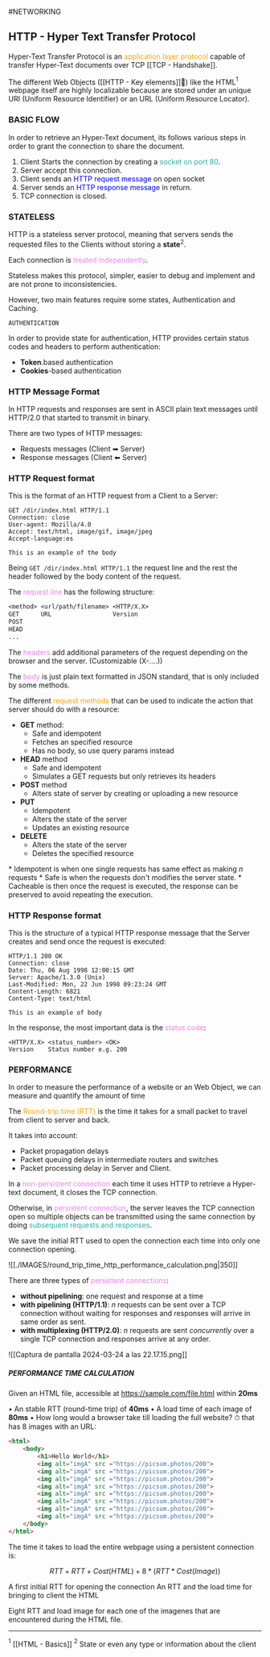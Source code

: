 #NETWORKING 

## HTTP - Hyper Text Transfer Protocol


Hyper-Text Transfer Protocol is an <span style="color:orange;">application layer protocol</span> capable of transfer Hyper-Text documents over TCP [[TCP - Handshake]]. 

The different Web Objects ([[HTTP - Key elements]]👀) like the HTML$^1$ webpage itself are highly localizable because are stored under an unique URI (Uniform  Resource Identifier) or an URL (Uniform Resource Locator). 


### BASIC FLOW

In order to retrieve an Hyper-Text document, its follows various steps in order to grant the connection to share the document. 

1. Client Starts the connection by creating a <span style="color:LIghtSeaGreen;">socket on port 80</span>.
2. Server accept this connection. 
3. Client sends an <span style="color:blue;">HTTP request message</span> on open socket
4. Server sends an <span style="color:blue;">HTTP response message</span> in return. 
5. TCP connection is closed. 

### STATELESS

HTTP is a stateless server protocol, meaning that servers sends the requested files to the Clients without storing a **state**$^2$. 

Each connection is <span style="color:Violet;">treated independently</span>. 

Stateless makes this protocol, simpler, easier to debug and implement and are not prone to inconsistencies. 

However, two main features require some states, Authentication and Caching. 

`AUTHENTICATION`

In order to provide state for authentication, HTTP provides certain status codes and headers to perform authentication: 
* **Token**.based authentication
* **Cookies**-based authentication

### HTTP Message Format

In HTTP requests and responses are sent in ASCII plain text messages until HTTP/2.0 that started to transmit in binary. 

There are two types of HTTP messages: 

* Requests messages (Client ➡ Server)
* Response messages (Client ⬅ Server)

### HTTP Request format

This is the format of an HTTP request from a Client to a Server: 

```TXT
GET /dir/index.html HTTP/1.1
Connection: close
User-agent: Mozilla/4.0
Accept: text/html, image/gif, image/jpeg
Accept-language:es

This is an example of the body
```

Being `GET /dir/index.html HTTP/1.1` the request line and the rest the header followed by the body content of the request. 

The <span style="color:violet;">request line</span> has the following structure: 

```txt
<method> <url/path/filename> <HTTP/X.X>
GET      URL                 Version    
POST
HEAD
...
```

The <span style="color:violet;">headers</span> add additional parameters of the request depending on the browser and the server. 
(Customizable (X-....))

The <span style="color:violet;">body</span> is just plain text formatted in JSON standard, that is only included by some methods. 

The different <span style="color:orange;">request methods</span> that can be used to indicate the action that server should do with a resource: 

* <span style="font-weight:bold;">GET</span> method: 
	* Safe and idempotent
	* Fetches an specified resource
	* Has no body, so use query params instead
* <span style="font-weight:bold;">HEAD</span> method
	* Safe and idempotent
	* Simulates a GET requests but only retrieves its headers
* <span style="font-weight:bold;">POST</span> method
	* Alters state of server by creating or uploading a new resource
* <span style="font-weight:bold;">PUT</span>
	* Idempotent
	* Alters the state of the server
	* Updates an existing resource
* <span style="font-weight:bold;">DELETE</span>
	* Alters the state of the server
	* Deletes the specified resource

\* Idempotent is when one single requests has same effect as making $n$ requests
\* Safe is when the requests don't modifies the server state. 
\* Cacheable is then once the request is executed, the response can be preserved to avoid repeating the execution. 

### HTTP Response format

This is the structure of a typical HTTP response message that the Server creates and send once the request is executed: 

```
HTTP/1.1 200 OK 
Connection: close
Date: Thu, 06 Aug 1998 12:00:15 GMT
Server: Apache/1.3.0 (Unix)
Last-Modified: Mon, 22 Jun 1998 09:23:24 GMT
Content-Length: 6821
Content-Type: text/html

This is an example of body
```

In the response, the most important data is the <span style="color:violet;">status code</span>: 

```
<HTTP/X.X> <status_number> <OK>
Version    Status number e.g. 200
```

### PERFORMANCE

In order to measure the performance of a website or an Web Object, we can measure and quantify the amount of time 

The <span style="color:orange;">Round-trip time (RTT)</span> is the time it takes for a small packet to travel from client to server and back. 

It takes into account: 
* Packet propagation delays
* Packet queuing delays in intermediate routers and switches
* Packet processing delay in Server and Client. 

In a <span style="color:violet;">non-persistent connection</span> each time it uses HTTP to retrieve a Hyper-text document, it closes the TCP connection. 

Otherwise, in <span style="color:violet;">persistent connection</span>, the server leaves the TCP connection open so multiple objects can be transmitted using the same connection by doing <span style="color:LIghtSeaGreen;">subsequent requests and responses</span>. 

We save the initial RTT used to open the connection each time into only one connection opening. 

![[./IMAGES/round_trip_time_http_performance_calculation.png|350]]

There are three types of <span style="color:violet;">persistent connections</span>: 
* **without pipelining**: one request and response at a time
* **with pipelining (HTTP/1.1)**: $n$ requests can be sent over a TCP connection without waiting for responses and responses will arrive in same order as sent. 
* **with multiplexing (HTTP/2.0)**: $n$ requests are sent *concurrently* over a single TCP connection and responses arrive at any order.

![[Captura de pantalla 2024-03-24 a las 22.17.15.png]]



##### PERFORMANCE TIME CALCULATION

Given an HTML file, accessible at https://sample.com/file.html within
**20ms**

• An stable RTT (round-time trip) of **40ms**
• A load time of each image of **80ms**
• How long would a browser take till loading the full website? ⏱ that has 8 images with an URL: 

```HTML
<html>
	<body>
		<h1>Hello World</h1>
		<img alt="imgA" src ="https://picsum.photos/200">
		<img alt="imgA" src ="https://picsum.photos/200">
		<img alt="imgA" src ="https://picsum.photos/200">
		<img alt="imgA" src ="https://picsum.photos/200">
		<img alt="imgA" src ="https://picsum.photos/200">
		<img alt="imgA" src ="https://picsum.photos/200">
		<img alt="imgA" src ="https://picsum.photos/200">
		<img alt="imgA" src ="https://picsum.photos/200">
	</body>
</html>
```

The time it takes to load the entire webpage using a persistent connection is: 

$$RTT + RTT + Cost(HTML) + 8 * (RTT * Cost(Image))$$

A first initial RTT for opening the connection
An RTT and the load time for bringing to client the HTML 

Eight RTT and load image for each one of the imagenes that are encountered during the HTML file. 

---
$^1$ [[HTML - Basics]]
$^2$ State or even any type or information about the client